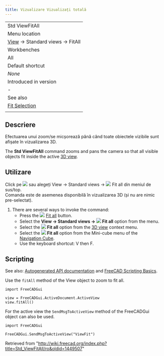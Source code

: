 ```yaml
---
title: Vizualizare Vizualizați totală
---
```

|  |
| --- |
| Std ViewFitAll |
| Menu location |
| [View](/Std_View_Menu "Std View Menu") → Standard views‏‎ → FitAll |
| Workbenches |
| All |
| Default shortcut |
| *None* |
| Introduced in version |
| - |
| See also |
| [Fit Selection](/Std_ViewFitSelection "Std ViewFitSelection") |
|  |

## Descriere

Efectuarea unui zoom/se micșorează până când toate obiectele vizibile sunt afișate în vizualizarea 3D.

The **Std ViewFitAll** command zooms and pans the camera so that all visible objects fit inside the active [3D view](/3D_view "3D view").

## Utilizare

Click pe ![](/images/Std_ViewFitAll.png) sau alegeți  View →  Standard views → ![](/images/Std_ViewFitAll.png) Fit all din meniul de sus/top.  
Comanda este de asemenea disponibilă în vizualizarea 3D (și nu are nimic pre-selectat).

1. There are several ways to invoke the command:
   * Press the ![](/images/Std_ViewFitAll.svg) [Fit all](/Std_ViewFitAll "Std ViewFitAll") button.
   * Select the **View → Standard views → ![](/images/Std_ViewFitAll.svg) Fit all** option from the menu.
   * Select the **![](/images/Std_ViewFitAll.svg) Fit all** option from the [3D view](/3D_view "3D view") context menu.
   * Select the **![](/images/Std_ViewFitAll.svg) Fit all** option from the Mini-cube menu of the [Navigation Cube](/Navigation_Cube "Navigation Cube").
   * Use the keyboard shortcut: V then F.

## Scripting

See also: [Autogenerated API documentation](https://freecad.github.io/SourceDoc/) and [FreeCAD Scripting Basics](/FreeCAD_Scripting_Basics "FreeCAD Scripting Basics").

Use the `fitAll` method of the View object to zoom to fit all.

```
import FreeCADGui

view = FreeCADGui.ActiveDocument.ActiveView
view.fitAll()

```

For the active view the `SendMsgToActiveView` method of the FreeCADGui object can also be used.

```
import FreeCADGui

FreeCADGui.SendMsgToActiveView("ViewFit")

```

Retrieved from "<http://wiki.freecad.org/index.php?title=Std_ViewFitAll/ro&oldid=1449507>"